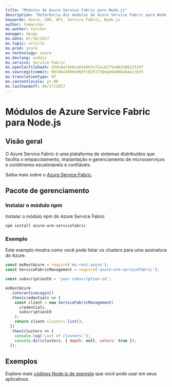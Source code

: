 ```yaml
---
title: "Módulos de Azure Service Fabric para Node.js"
description: "Referência dos módulos do Azure Service Fabric para Node.js"
keywords: Azure, SDK, API, Service Fabric, Node.js
author: tomarcher
ms.author: tarcher
manager: douge
ms.date: 07/18/2017
ms.topic: article
ms.prod: azure
ms.technology: azure
ms.devlang: nodejs
ms.service: Service Fabric
ms.openlocfilehash: d3de9af4e8ca834963cf2ac0275ed02b8021f29f
ms.sourcegitcommit: 9974b43899e98df10253738dab5b09b484ac1bf5
ms.translationtype: HT
ms.contentlocale: pt-BR
ms.lasthandoff: 08/17/2017
---
```

# <a name="azure-service-fabric-modules-for-nodejs"></a>Módulos de Azure Service Fabric para Node.js

## <a name="overview"></a>Visão geral

O Azure Service Fabric é uma plataforma de sistemas distribuídos que facilita o empacotamento, implantação e gerenciamento de microsserviços e contêineres escalonáveis e confiáveis.

Saiba mais sobre o [Azure Service Fabric](https://docs.microsoft.com/azure/service-fabric/service-fabric-overview).

## <a name="management-package"></a>Pacote de gerenciamento

### <a name="install-the-npm-module"></a>Instalar o módulo npm

Instalar o módulo npm do Azure Service Fabric

```bash
npm install azure-arm-servicefabric
```

### <a name="example"></a>Exemplo

Este exemplo mostra como você pode listar os clusters para uma assinatura do Azure.

```javascript
const msRestAzure = require('ms-rest-azure');
const ServiceFabricManagement = require('azure-arm-servicefabric');

const subscriptionId = 'your-subscription-id';

msRestAzure
  .interactiveLogin()
  .then(credentials => {
    const client = new ServiceFabricManagement(
      credentials,
      subscriptionId
    );
    return client.clusters.list();
  })
  .then(clusters => {
    console.log('List of clusters:');
    console.dir(clusters, { depth: null, colors: true });
  });
```

## <a name="samples"></a>Exemplos

Explore mais [códigos Node.js de exemplo](https://azure.microsoft.com/resources/samples/?platform=nodejs) que você pode usar em seus aplicativos.
